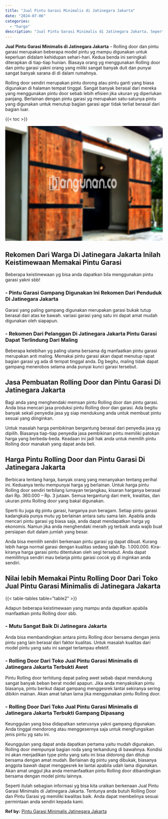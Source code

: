 ```yaml
---
title: "Jual Pintu Garasi Minimalis di Jatinegara Jakarta"
date: "2024-07-06"
categories: 
  - "harga"
description: "Jual Pintu Garasi Minimalis di Jatinegara Jakarta. Seperti itulah sebagian informasi yg bisa kita uraikan berkenaan Jual Pintu Garasi Minimalis di Jatinegara..."
---
```


**Jual Pintu Garasi Minimalis di Jatinegara Jakarta** – Rolling door dan pintu garasi merupakan beberapa model pintu yg mampu digunakan untuk keperluan didalam kehidupan sehari-hari. Kedua benda ini seringkali diterapkan di tiap-tiap hunian. Biasaya orang yg menggunakan Rolling door dan pintu garasi yakni orang yang miliki sangat banyak duit dan punyai sangat banyak sarana di di dalam rumahnya.

Rolling door sendiri merupakan pintu dorong atau pintu ganti yang biasa digunakan di halaman tempat tinggal. Sangat banyak berasal dari mereka yang menggunakan pintu door sebab lebih efisien jika ukuran yg diperlukan panjang. Berlainan dengan pintu garasi yg merupakan satu-satunya pintu yang digunakan untuk menutup bagian garasi agar tidak terliat berasal dari bagian luar.

{{< toc >}}

![Jual Pintu Garasi Minimalis di Jatinegara Jakarta](/images/pintu-garasi-10.png)

## Rekomen Dari Warga Di Jatinegara Jakarta Inilah Keistimewaan Memakai Pintu Garasi

Beberapa keistimewaan yg bisa anda dapatkan bila menggunakan pintu garasi yakni sbb!

### \- Pintu Garasi Gampang Digunakan Ini Rekomen Dari Penduduk Di Jatinegara Jakarta

Garasi yang paling gampang digunakan merupakan garasi bukak tutup berasal dari atas ke bawah. variasi garasi yang satu ini dapat amat mudah digunakan oleh siapapun.

### \- Rekomen Dari Pelanggan Di Jatinegara Jakarta Pintu Garasi Dapat Terlindung Dari Maling

Beberapa kelebihan yg paling utama bersama dg manfaatkan pintu garasi merupakan anti maling. Memakai pintu garasi akan dapat menutup rapat bagian garasi yg ada di tempat tinggal anda. Dg begitu, maling tidak dapat gampang menerobos selama anda punyai kunci garasi tersebut.

## Jasa Pembuatan Rolling Door dan Pintu Garasi Di Jatinegara Jakarta

Bagi anda yang menghendaki memsan pintu Rolling door dan pintu garasi. Anda bisa mencari jasa produksi pintu Rolling door dan garasi. Ada begitu banyak sekali penyedia jasa yg siap mendukung anda untuk membuat pintu sesuai yang diinginkan.

Untuk masalah harga pembikinan bergantung berasal dari penyedia jasa yg dipilih. Biasanya tiap-tiap penyedia jasa pembikinan pintu memiliki patokan harga yang berbeda-beda. Keadaan ini jadi hak anda untuk memilih pintu Rolling door manakah yang dapat anda beli.

## Harga Pintu Rolling Door dan Pintu Garasi Di Jatinegara Jakarta

Berbicara tentang harga, banyak orang yang menanyakan tentang perihal ini. Keduanya tentu mempunyai harga yg berlainan. Untuk harga pintu Rolling door sendiri terbilang lumayan terjangkau, kisaran harganya berasal dari Rp. 360.000 – Rp. 3 jutaan. Semua tergantung dari merk, kwalitas, dan ukuran pintu Rolling door yang bakal digunakan.

Sperti itu juga dg pintu garasi, harganya pun beragam. Setiap pintu garasi kadangkala punya mutu yg berlainan antara satu sama lain. Apabila anda mencari pintu garasi yg biasa saja, anda dapat mendapatkan harga yg ekonomis. Namun jika anda menghendaki meraih yg terbaik anda wajib buat persiapan duit dalam jumlah yang besar.

Anda bisa memilih sendiri berkenaan pintu garasi yg dapat dibuat. Kurang lebih harga normal garasi dengan kualitas sedang ialah Rp. 1.000.000. Kira-kiranya harga garasi pintu ditentukan oleh segi tersebut. Anda dapat memilihnya sendiri mau belanja pintu garasi cocok yg di inginkan anda sendiri.

## Nilai lebih Memakai Pintu Rolling Door Dari Toko Jual Pintu Garasi Minimalis di Jatinegara Jakarta

{{< table-tables table="table2" >}}

Adapun beberapa keistimewaan yang mampu anda dapatkan apabila manfaatkan pintu Rolling door sbb.

### \- Mutu Sangat Baik Di Jatinegara Jakarta

Anda bisa membandingkan antara pintu Rolling door bersama dengan jenis pintu yang lain berasal dari faktor kualitas. Untuk masalah kualitas dari model pintu yang satu ini sangat terlampau efektif.

### \- Rolling Door Dari Toko Jual Pintu Garasi Minimalis di Jatinegara Jakarta Terbukti Awet

Pintu Rolling door terhitung dapat paling awet sebab dapat mendukung sangat banyak beban berat model apapun. Jika anda menyaksikan pintu biasanya, pintu berikut dapat gampang menggesrek lantai sekiranya sering dibikin mainan. Akan amat tahan lama jika menggunakan pintu Rolling door.

### \- Rolling Door Dari Toko Jual Pintu Garasi Minimalis di Jatinegara Jakarta Terbukti Gampang Dipasang

Keunggulan yang bisa didapatkan seterusnya yakni gampang digunakan. Anda tinggal mendorong atau menggesernya saja untuk mengfungsikan jenis pintu yg satu ini.

Keunggulan yang dapat anda dapatkan pertama yaitu mudah digunakan. Rolling door mempunyai bagian roda yang terkandung di bawahnya. Kondisi ini akan menjadikan type pintu yang satu ini bisa didorong dan ditutup bersama dengan amat mudah. Berlainan dg pintu yang dibukak, biasanya anggota bawah dapat menggesrek ke lantai apabila udah lama digunakan. Akan amat unggul jika anda memanfaatkan pintu Rolling door dibandingkan bersama dengan model pintu lainnya.

Seperti itulah sebagian informasi yg bisa kita uraikan berkenaan Jual Pintu Garasi Minimalis di Jatinegara Jakarta. Tentunya anda butuh Rolling Door dan Pintu Garasi yg memiliki kwalitas baik. Anda dapat membelinya sesuai permintaan anda sendiri kepada kami.

**Ref by:** [Pintu Garasi Minimalis Jatinegara Jakarta](https://id.wikipedia.org/wiki/Pintu)
